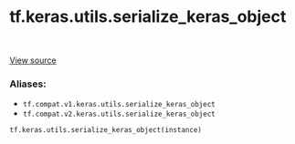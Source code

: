<div itemscope itemtype="http://developers.google.com/ReferenceObject">
<meta itemprop="name" content="tf.keras.utils.serialize_keras_object" />
<meta itemprop="path" content="Stable" />
</div>

# tf.keras.utils.serialize_keras_object

<!-- Insert buttons -->

<table class="tfo-notebook-buttons tfo-api" align="left">
</table>

<a target="_blank" href="/code/stable/tensorflow/python/keras/utils/generic_utils.py">View source</a>



<!-- Start diff -->


### Aliases:

* `tf.compat.v1.keras.utils.serialize_keras_object`
* `tf.compat.v2.keras.utils.serialize_keras_object`


``` python
tf.keras.utils.serialize_keras_object(instance)
```



<!-- Placeholder for "Used in" -->
